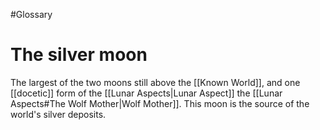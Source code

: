 #Glossary 
# The silver moon

The largest of the two moons still above the [[Known World]], and one [[docetic]] form of the [[Lunar Aspects|Lunar Aspect]] the [[Lunar Aspects#The Wolf Mother|Wolf Mother]]. This moon is the source of the world's silver deposits.